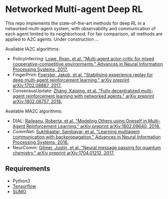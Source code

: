 # Networked Multi-agent Deep RL
This repo implements the state-of-the-art methods for deep RL in a networked multi-agent system, with observability and communication of each agent limited to its neighborhood. For fair comparison, all methods are applied to A2C agents.
Under construction ...

Available IA2C algorithms:
* PolicyInferring: [Lowe, Ryan, et al. "Multi-agent actor-critic for mixed cooperative-competitive environments." Advances in Neural Information Processing Systems, 2017.](https://papers.nips.cc/paper/7217-multi-agent-actor-critic-for-mixed-cooperative-competitive-environments.pdf)
* FingerPrint: [Foerster, Jakob, et al. "Stabilising experience replay for deep multi-agent reinforcement learning." arXiv preprint arXiv:1702.08887, 2017.](https://arxiv.org/pdf/1702.08887.pdf)
* ConsensusUpdate: [Zhang, Kaiqing, et al. "Fully decentralized multi-agent reinforcement learning with networked agents." arXiv preprint arXiv:1802.08757, 2018.](https://arxiv.org/pdf/1802.08757.pdf)


Available MA2C algorithms:
* DIAL: [Raileanu, Roberta, et al. "Modeling Others using Oneself in Multi-Agent Reinforcement Learning." arXiv preprint arXiv:1802.09640, 2018.](https://arxiv.org/pdf/1802.09640.pdf)
* CommNet: [Sukhbaatar, Sainbayar, et al. "Learning multiagent communication with backpropagation." Advances in Neural Information Processing Systems, 2016.](https://arxiv.org/pdf/1605.07736.pdf)
* NeurComm: [Gilmer, Justin, et al. "Neural message passing for quantum chemistry." arXiv preprint arXiv:1704.01212, 2017.](https://arxiv.org/pdf/1704.01212.pdf)

## Requirements
* Python3
* [Tensorflow](http://www.tensorflow.org/install)
* [SUMO](http://sumo.dlr.de/wiki/Installing)


